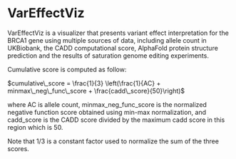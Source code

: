 # VarEffectViz
VarEffectViz is a visualizer that presents variant effect interpretation for the BRCA1 gene using multiple sources of data, including allele count in UKBiobank, the CADD computational score, AlphaFold protein structure prediction and the results of saturation genome editing experiments.

Cumulative score is computed as follow:

$cumulative\_score = \frac{1}{3} \left(\frac{1}{AC} + minmax\_neg\_func\_score + \frac{cadd\_score}{50}\right)$

where AC is allele count, minmax_neg_func_score is the normalized negative function score obtained using min-max normalization, and cadd_score is the CADD score divided by the maximum cadd score in this region which is 50.

Note that 1/3 is a constant factor used to normalize the sum of the three scores.
